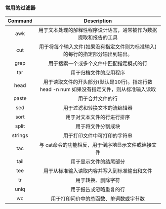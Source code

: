 ### 常用的过滤器

|Command | Desc<x>ription | 
|:------:|:-------:|
|awk   | 用于文本处理的解释性程序设计语言，通常被作为数据提取和报告的工具 |
|cut   | 用于将每个输入文件(如果没有指定文件则为标准输入)的每行的指定部分输出到输出。|
|grep  | 用于搜索一个或多个文件中匹配指定模式的行 |
|tar   | 用于归档文件的应用程序 | 
|head  | 用于读取文件的开头部分(默认是10行)。指定行数 head -n num 如果没有指定文件，则从标准输入读取|
|paste | 用于合并文件的行 |
|sed   | 用于过滤和转换文本的流编辑器|
|sort  | 用于对文本文件的行进行排序 |
|split | 用于将文件分割成块 | 
|strings| 用于打印文件中可打印的字符串|
|tac   | 与 cat命令的功能相反，用于倒序地显示文件或连接文件|
|tail | 用于显示文件的结尾部分 | 
|tee | 用于从标准输入读取内容并写入到标准输出和文件 |
|tr | 用于转换、删除字符| cat testfile | tr a-z A-z |
|uniq | 用于报告或忽略重复的行|
|wc | 用于打印问价中的总函数、单词数或字节数|